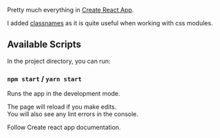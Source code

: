 Pretty much everything in [Create React App](https://github.com/facebook/create-react-app).

I added [classnames](https://github.com/JedWatson/classnames) as it is quite useful when working with css modules.

## Available Scripts

In the project directory, you can run:

### `npm start` / `yarn start`

Runs the app in the development mode.<br>

The page will reload if you make edits.<br>
You will also see any lint errors in the console.

Follow Create react app documentation. 
